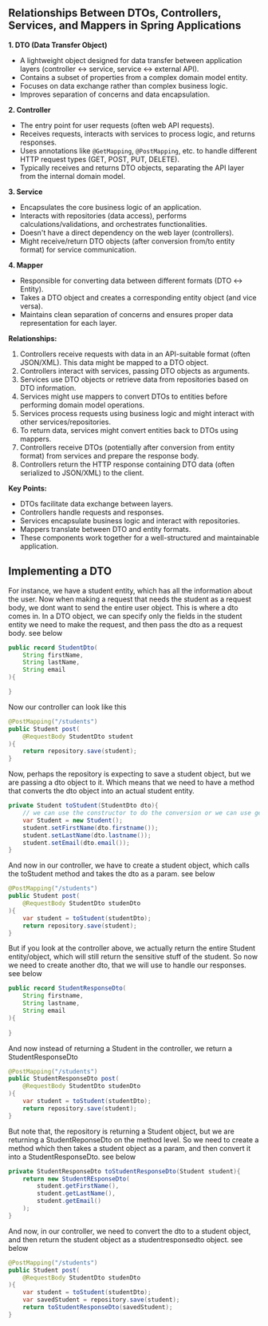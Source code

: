 ## Relationships Between DTOs, Controllers, Services, and Mappers in Spring Applications

**1. DTO (Data Transfer Object)**

* A lightweight object designed for data transfer between application layers (controller ↔ service, service ↔ external API).
* Contains a subset of properties from a complex domain model entity.
* Focuses on data exchange rather than complex business logic.
* Improves separation of concerns and data encapsulation.

**2. Controller**

* The entry point for user requests (often web API requests).
* Receives requests, interacts with services to process logic, and returns responses.
* Uses annotations like `@GetMapping`, `@PostMapping`, etc. to handle different HTTP request types (GET, POST, PUT, DELETE).
* Typically receives and returns DTO objects, separating the API layer from the internal domain model.

**3. Service**

* Encapsulates the core business logic of an application.
* Interacts with repositories (data access), performs calculations/validations, and orchestrates functionalities.
* Doesn't have a direct dependency on the web layer (controllers).
* Might receive/return DTO objects (after conversion from/to entity format) for service communication.

**4. Mapper**

* Responsible for converting data between different formats (DTO ↔ Entity).
* Takes a DTO object and creates a corresponding entity object (and vice versa).
* Maintains clean separation of concerns and ensures proper data representation for each layer.

**Relationships:**

1. Controllers receive requests with data in an API-suitable format (often JSON/XML). This data might be mapped to a DTO object.
2. Controllers interact with services, passing DTO objects as arguments.
3. Services use DTO objects or retrieve data from repositories based on DTO information.
4. Services might use mappers to convert DTOs to entities before performing domain model operations.
5. Services process requests using business logic and might interact with other services/repositories.
6. To return data, services might convert entities back to DTOs using mappers.
7. Controllers receive DTOs (potentially after conversion from entity format) from services and prepare the response body.
8. Controllers return the HTTP response containing DTO data (often serialized to JSON/XML) to the client.

**Key Points:**

* DTOs facilitate data exchange between layers.
* Controllers handle requests and responses.
* Services encapsulate business logic and interact with repositories.
* Mappers translate between DTO and entity formats.
* These components work together for a well-structured and maintainable application.


## Implementing a DTO 

For instance, we have a student entity, which has all the information about the user. Now when making a request that needs the student as a request body, we dont want to send the entire user object. This is where a dto comes in. In a DTO object, we can specify only the fields in the student entity we need to make the request, and then pass the dto as a request body. see below

```java
public record StudentDto(
    String firstName,
    String lastName,
    String email
){

}
```

Now our controller can look like this
```java
@PostMapping("/students")
public Student post(
    @RequestBody StudentDto student
){
    return repository.save(student);
}
```

Now, perhaps the repository is expecting to save a student object, but we are passing a dto object to it. Which means that we need to have a method that converts the dto object into an actual student entity. 

```java
private Student toStudent(StudentDto dto){
    // we can use the constructor to do the conversion or we can use getters and setters. below we use getters and setters
    var Student = new Student();
    student.setFirstName(dto.firstname());
    student.setLastName(dto.lastname());
    student.setEmail(dto.email());
}
```

And now in our controller, we have to create a student object, which calls the toStudent method and takes the dto as a param. see below

```java
@PostMapping("/students")
public Student post(
    @RequestBody StudentDto studenDto
){
    var student = toStudent(studentDto);
    return repository.save(student);
}
```

But if you look at the controller above, we actually return the entire Student entity/object, which will still return the sensitive stuff of the student. So now we need to create another dto, that we will use to handle our responses. see below

```java
public record StudentResponseDto(
    String firstname,
    String lastname,
    String email
){
      
}
```

And now instead of returning a Student in the controller, we return a StudentResponseDto

```java
@PostMapping("/students")
public StudentResponseDto post(
    @RequestBody StudentDto studenDto
){
    var student = toStudent(studentDto);
    return repository.save(student);
}
```

But note that, the repository is returning a Student object, but we are returning a StudentReponseDto on the method level. So we need to create a method which then takes a student object as a param, and then convert it into a StudentResponseDto. see below

```java
private StudentResponseDto toStudentResponseDto(Student student){
    return new StudentREsponseDto(
        student.getFirstName(),
        student.getLastName(),
        student.getEmail()
    );
}
```

And now, in our controller, we need to convert the dto to a student object, and then return the student object as a studentresponsedto object. see below

```java
@PostMapping("/students")
public Student post(
    @RequestBody StudentDto studenDto
){
    var student = toStudent(studentDto);
    var savedStudent = repository.save(student);
    return toStudentResponseDto(savedStudent);
}
```